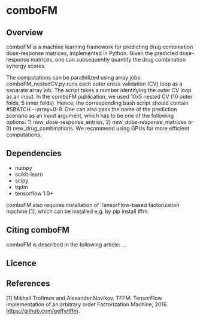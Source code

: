 # comboFM


## Overview

comboFM is a machine learning framework for predicting drug combination dose-response matrices, implemented in Python. Given the predicted dose-response matrices, one can subsequently quantify the drug combination synergy scores. 

The computations can be parallelized using array jobs.  comboFM_nestedCV.py runs each outer cross validation (CV) loop as a separate array job. The script takes a number identifying the outer CV loop as an input. In the comboFM publication, we used 10x5 nested CV (10 outer folds, 5 inner folds). Hence, the corresponding bash script should contain #SBATCH --array=0-9. One can also pass the name of the prediction scenario as an input argument, which has to be one of the following options: 1) new_dose-response_entries, 2) new_dose-response_matrices or 3) new_drug_combinations. We recommend using GPUs for more efficient computations.

## Dependencies

- numpy
- scikit-learn
- scipy
- tqdm
- tensorflow 1.0+

comboFM also requires installation of TensorFlow-based factorization machine [1], which can be installed e.g. by pip install tffm. 


## Citing comboFM

comboFM is described in the following article:
…

## Licence

## References 

[1] Mikhail Trofimov and Alexander Novikov. TFFM: TensorFlow implementation of an arbitrary order Factorization Machine, 2016. https://github.com/geffy/tffm.
